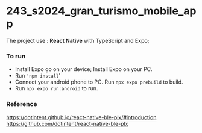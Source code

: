 # 243_s2024_gran_turismo_mobile_app

The project use : **React Native** with TypeScript and Expo;  


### To run
* Install Expo go on your device; Install Expo on your PC.
* Run ``'npm install``'
* Connect your android phone to PC. Run ```npx expo prebuild``` to build.
* Run ```npx expo run:android``` to run.


### Reference
https://dotintent.github.io/react-native-ble-plx/#introduction
https://github.com/dotintent/react-native-ble-plx
